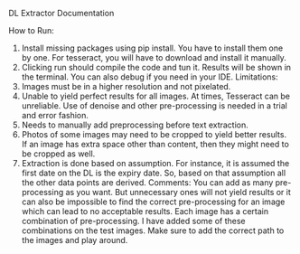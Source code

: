 DL Extractor Documentation

How to Run:
1. Install missing packages using pip install. You have to install them one by one. For tesseract, you will have to download and install it manually.
2. Clicking run should compile the code and tun it. Results will be shown in the terminal. You can also debug if you need in your IDE.
Limitations: 
1. Images must be in a higher resolution and not pixelated.
2. Unable to yield perfect results for all images. At times, Tesseract can be unreliable. Use of denoise and other pre-processing is needed in a trial and error fashion.
3. Needs to manually add preprocessing before text extraction.
4. Photos of some images may need to be cropped to yield better results. If an image has extra space other than content, then they might need to be cropped as well.
5. Extraction is done based on assumption. For instance, it is assumed the first date on the DL is the expiry date. So, based on that assumption all the other data points are derived.
Comments:
You can add as many pre-processing as you want. But unnecessary ones will not yield results or it can also be impossible to find the correct pre-processing for an image which can lead to no acceptable results. Each image has a certain combination of pre-processing. I have added some of these combinations on the test images. Make sure to add the correct path to the images and play around.   
